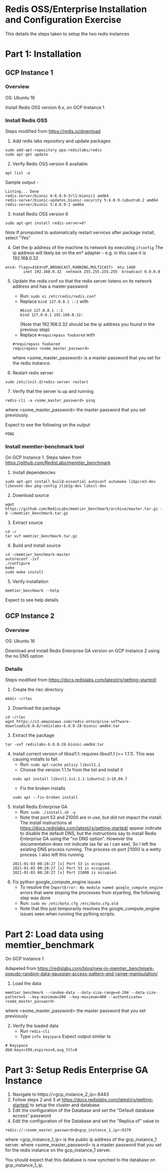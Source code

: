 Redis OSS/Enterprise Installation and Configuration Exercise
============================================================

This details the steps taken to setup the two redis instances 

# Part 1: Installation

## GCP Instance 1 

### Overview
OS: Ubuntu 16

Install Redis OSS version 6.x, on GCP Instance 1

### Install Redis OSS

Steps modified from https://redis.io/download

1.  Add redis labs repository and update packages
```
sudo add-apt-repository ppa:redislabs/redis
sudo apt-get update
```
2. Verify Redis OSS version 6 available
```
apt list -a
```
Sample output -
```
Listing... Done
redis-server/bionic 6:6.0.9-3rl1~bionic1 amd64
redis-server/bionic-updates,bionic-security 5:4.0.9-1ubuntu0.2 amd64
redis-server/bionic 5:4.0.9-1 amd64
```

3. Install Redis OSS version 6
```
sudo apt-get install redis-server=6*
```

*Note* If prompoted to automatically restart services after package install, select "Yes" 

4. Get the ip address of the machine its network by executing ```ifconfig```
The ip address will likely be on the en* adapter - e.g. in this case it is 192.168.0.32
```
ens4: flags=4163<UP,BROADCAST,RUNNING,MULTICAST>  mtu 1460
        inet 192.168.0.32  netmask 255.255.255.255  broadcast 0.0.0.0
```
5. Update the redis.conf so that the redis server listens on its network address and has a master password
    * Run: ```sudo vi /etc/redis/redis.conf ```
    * Replace 
      ```bind 127.0.0.1 ::1```
      with
      ```
      #bind 127.0.0.1 ::1
      bind 127.0.0.1 192.168.0.32:
      ```
      (Note that 192.168.0.32 should be the ip address you found in the previous step)
    * Replace ```#requirepass foobared```
    with
    ```
    #requirepass foobared
    requirepass <some_master_password>
    ```
    where  <some_master_password> is a master password that you set for the redis instance.

6. Restart redis server 
```
sudo /etc/init.d/redis-server restart
```
7. Verify that the server is up and running
```
redis-cli -a <some_master_password> ping
```
where  <some_master_password> the master password that you set previoiusly.

Expect to see the following on the output
```
PONG
```



### Install memtier-benchmark tool

On GCP Instance 1. Steps taken from https://github.com/RedisLabs/memtier_benchmark 

1. Install dependencies
```
sudo apt-get install build-essential autoconf automake libpcre3-dev libevent-dev pkg-config zlib1g-dev libssl-dev
```
2. Download source
```
wget https://github.com/RedisLabs/memtier_benchmark/archive/master.tar.gz -O ~/memtier_benchmark.tar.gz
```
3. Extract source
```
cd ~/
tar xvf memtier_benchmark.tar.gz 
```
4. Build and install source
```
cd ~/memtier_benchmark-master
autoreconf -ivf
./configure
make
sudo make install
```
5. Verify installation
```
memtier_benchmark --help
```
Expect to see help details


## GCP Instance 2

### Overview
OS: Ubuntu 16

Download and install Redis Enterprise GA version on GCP Instance 2 using the no DNS option

### Details

Steps modified from https://docs.redislabs.com/latest/rs/getting-started/ 


1. Create the rlec directory
```
mkdir ~/rlec
```
2.  Download the package
```
cd ~/rlec
wget https://s3.amazonaws.com/redis-enterprise-software-downloads/6.0.8/redislabs-6.0.8-28-bionic-amd64.tar
```
3. Extract the package
```
tar -xvf redislabs-6.0.8-28-bionic-amd64.tar 
```
4. Install correct version of libssl1.1: requires libssl1.1 (>= 1.1.1). This was causing installs to fail.
    * Run: ```sudo apt-cache policy libssl1.1```
    * Choose the version 1.1.1x from the list and install it
    ```
    sudo apt install libssl1.1=1.1.1-1ubuntu2.1~18.04.7
    ```
    * Fix the broken installs
    ```
    sudo apt --fix-broken install
    ```
5. Install Redis Enterprise GA
    * Run: ```sudo ./install.sh -y```
    * Note that port 53 and 21000 are in use, but did not impact the install. The install instructions at https://docs.redislabs.com/latest/rs/getting-started/  appear indicate to disable the default DNS, but the instructions say to install Redis Enterprise GA using the "no DNS option". However the documentation does not indicate (as far as I can see). So I left the existing DNS process running. The process on port 21000 is a wetty process. I also left this running.
    ```
    2021-01-03 00:28:27 [x] Port 53 is occupied.
    2021-01-03 00:28:27 [x] Port 53 is occupied.
    2021-01-03 00:28:27 [x] Port 21000 is occupied.
    ```
6. Fix python google_compute_engine issues
    * To resolve the ```ImportError: No module named google_compute_engine``` errors that were stoping the processes from styarting, the following step was done
    * Run: ```sudo mv /etc/boto.cfg /etc/boto.cfg.old```
    * Note that this just temporarily resolves the google_compute_engine issues seen when running the pything scripts.


# Part 2: Load data using memtier_benchmark

On GCP Instance 1

Adapeted from https://redislabs.com/blog/new-in-memtier_benchmark-pseudo-random-data-gaussian-access-pattern-and-range-manipulation/

1. Load the data
```
memtier_benchmark --random-data --data-size-range=4-204 --data-size-pattern=S --key-minimum=200 --key-maximum=400 --authenticate=<some_master_password>
```
where  <some_master_password> the master password that you set previoiusly

2. Verify the loaded data
    * Run ```redis-cli```
    * Type ```info keyspace```
Expect output similar to 
```
# Keyspace
db0:keys=199,expires=0,avg_ttl=0
```
# Part 3: Setup Redis Enterprise GA Instance

1. Navigate to https://<gcp_instance_2_ip>:8443
2. Follow steps 2 and 3 at https://docs.redislabs.com/latest/rs/getting-started/ to setup the cluster and database
3. Edit the configuration of the Database and set the "Default database access" password
4. Edit the configuration of the Database and set the "Replica of" value to 
```
redis://:<some_master_password>@<gcp_instance_1_ip>:6379
```
where  <gcp_instance_1_ip> is the public ip address of the gcp_instance_1 server.
where  <some_master_password> is a master password that you set for the redis instance on the gcp_instance_1 server.

You should expect that this database is now synched to the database on gcp_instance_1_ip.

